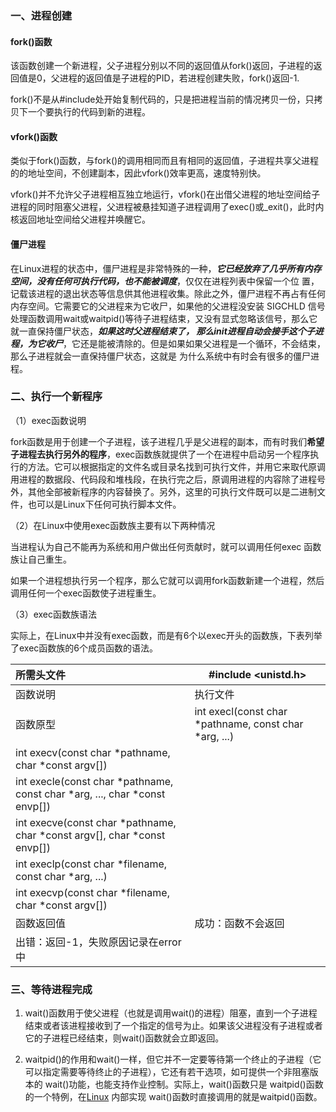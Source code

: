 ### 一、进程创建

#### fork()函数

该函数创建一个新进程，父子进程分别以不同的返回值从fork()返回，子进程的返回值是0，父进程的返回值是子进程的PID，若进程创建失败，fork()返回-1.

fork()不是从#include处开始复制代码的，只是把进程当前的情况拷贝一份，只拷贝下一个要执行的代码到新的进程。

#### vfork()函数

类似于fork()函数，与fork()的调用相同而且有相同的返回值，子进程共享父进程的的地址空间，不创建副本，因此vfork()效率更高，速度特别快。

vfork()并不允许父子进程相互独立地运行，vfork()在出借父进程的地址空间给子进程的同时阻塞父进程，父进程被悬挂知道子进程调用了exec()或_exit()，此时内核返回地址空间给父进程并唤醒它。

#### 僵尸进程

在Linux进程的状态中，僵尸进程是非常特殊的一种，***它已经放弃了几乎所有内存空间，没有任何可执行代码，也不能被调度***，仅仅在进程列表中保留一个位 置，记载该进程的退出状态等信息供其他进程收集。除此之外，僵尸进程不再占有任何内存空间。它需要它的父进程来为它收尸，如果他的父进程没安装 SIGCHLD 信号处理函数调用wait或waitpid()等待子进程结束，又没有显式忽略该信号，那么它就一直保持僵尸状态，***如果这时父进程结束了， 那么init进程自动会接手这个子进程，为它收尸***，它还是能被清除的。但是如果如果父进程是一个循环，不会结束，那么子进程就会一直保持僵尸状态，这就是 为什么系统中有时会有很多的僵尸进程。

### 二、执行一个新程序

（1）exec函数说明

fork函数是用于创建一个子进程，该子进程几乎是父进程的副本，而有时我们**希望子进程去执行另外的程序**，exec函数族就提供了一个在进程中启动另一个程序执行的方法。它可以根据指定的文件名或目录名找到可执行文件，并用它来取代原调用进程的数据段、代码段和堆栈段，在执行完之后，原调用进程的内容除了进程号外，其他全部被新程序的内容替换了。另外，这里的可执行文件既可以是二进制文件，也可以是Linux下任何可执行脚本文件。

 

（2）在Linux中使用exec函数族主要有以下两种情况

当进程认为自己不能再为系统和用户做出任何贡献时，就可以调用任何exec 函数族让自己重生。

如果一个进程想执行另一个程序，那么它就可以调用fork函数新建一个进程，然后调用任何一个exec函数使子进程重生。

 

（3）exec函数族语法

实际上，在Linux中并没有exec函数，而是有6个以exec开头的函数族，下表列举了exec函数族的6个成员函数的语法。

| 所需头文件                                                   | #include <unistd.h>                                   |
| :----------------------------------------------------------- | ----------------------------------------------------- |
| 函数说明                                                     | 执行文件                                              |
| 函数原型                                                     | int execl(const char *pathname, const char *arg, ...) |
| int execv(const char *pathname, char *const argv[])          |                                                       |
| int execle(const char *pathname, const char *arg, ..., char *const envp[]) |                                                       |
| int execve(const char *pathname, char *const argv[], char *const envp[]) |                                                       |
| int execlp(const char *filename, const char *arg, ...)       |                                                       |
| int execvp(const char *filename, char *const argv[])         |                                                       |
| 函数返回值                                                   | 成功：函数不会返回                                    |
| 出错：返回-1，失败原因记录在error中                          |                                                       |

### 三、等待进程完成

 1) wait()函数用于使父进程（也就是调用wait()的进程）阻塞，直到一个子进程结束或者该进程接收到了一个指定的信号为止。如果该父进程没有子进程或者它的子进程已经结束，则wait()函数就会立即返回。

 2) waitpid()的作用和wait()一样，但它并不一定要等待第一个终止的子进程（它可以指定需要等待终止的子进程），它还有若干选项，如可提供一个非阻塞版本的 wait()功能，也能支持作业控制。实际上，wait()函数只是 waitpid()函数的一个特例，在[Linux](http://lib.csdn.net/base/linux) 内部实现 wait()函数时直接调用的就是waitpid()函数。